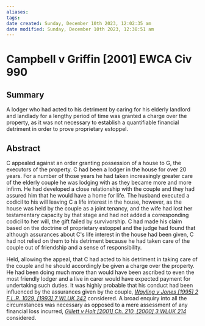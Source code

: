 ```yaml
---
aliases: 
tags: 
date created: Sunday, December 10th 2023, 12:02:35 am
date modified: Sunday, December 10th 2023, 12:38:51 am
---
```


# Campbell v Griffin [2001] EWCA Civ 990

## Summary

A lodger who had acted to his detriment by caring for his elderly landlord and landlady for a lengthy period of time was granted a charge over the property, as it was not necessary to establish a quantifiable financial detriment in order to prove proprietary estoppel.

## Abstract

C appealed against an order granting possession of a house to G, the executors of the property. C had been a lodger in the house for over 20 years. For a number of those years he had taken increasingly greater care of the elderly couple he was lodging with as they became more and more infirm. He had developed a close relationship with the couple and they had assured him that he would have a home for life. The husband executed a codicil to his will leaving C a life interest in the house, however, as the house was held by the couple as a joint tenancy, and the wife had lost her testamentary capacity by that stage and had not added a corresponding codicil to her will, the gift failed by survivorship. C had made his claim based on the doctrine of proprietary estoppel and the judge had found that although assurances about C's life interest in the house had been given, C had not relied on them to his detriment because he had taken care of the couple out of friendship and a sense of responsibility.

Held, allowing the appeal, that C had acted to his detriment in taking care of the couple and he should accordingly be given a charge over the property. He had been doing much more than would have been ascribed to even the most friendly lodger and a live in carer would have expected payment for undertaking such duties. It was highly probable that his conduct had been influenced by the assurances given by the couple, _[Wayling v Jones [1995] 2 F.L.R. 1029, [1993] 7 WLUK 242](https://uk.westlaw.com/Document/IF11D8780E42811DA8FC2A0F0355337E9/View/FullText.html?originationContext=document&transitionType=DocumentItem&ppcid=13e14b4f061040d582b038f1194563ff&contextData=(sc.Default))_ considered. A broad enquiry into all the circumstances was necessary as opposed to a mere assessment of any financial loss incurred, _[Gillett v Holt [2001] Ch. 210, [2000] 3 WLUK 214](https://uk.westlaw.com/Document/IAEF3ED50E42711DA8FC2A0F0355337E9/View/FullText.html?originationContext=document&transitionType=DocumentItem&ppcid=13e14b4f061040d582b038f1194563ff&contextData=(sc.Default))_ considered.
